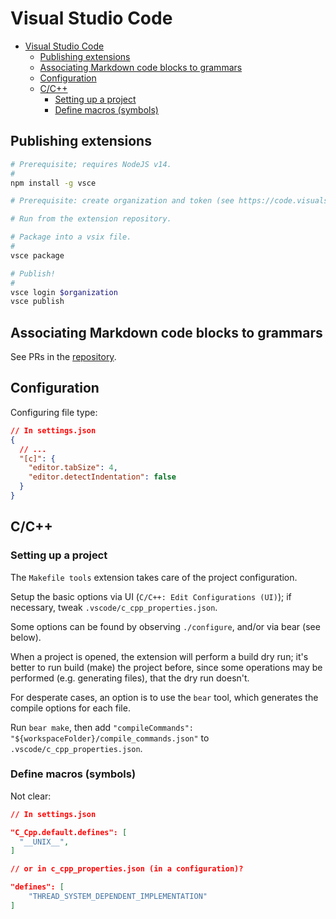 # Visual Studio Code

- [Visual Studio Code](#visual-studio-code)
  - [Publishing extensions](#publishing-extensions)
  - [Associating Markdown code blocks to grammars](#associating-markdown-code-blocks-to-grammars)
  - [Configuration](#configuration)
  - [C/C++](#cc)
    - [Setting up a project](#setting-up-a-project)
    - [Define macros (symbols)](#define-macros-symbols)

## Publishing extensions

```sh
# Prerequisite; requires NodeJS v14.
#
npm install -g vsce

# Prerequisite: create organization and token (see https://code.visualstudio.com/api/working-with-extensions/publishing-extension#publishing-extensions).

# Run from the extension repository.

# Package into a vsix file.
#
vsce package

# Publish!
#
vsce login $organization
vsce publish
```

## Associating Markdown code blocks to grammars

See PRs in the [repository](https://github.com/64kramsystem/vscode-fenced-code-block-grammar-injections).

## Configuration

Configuring file type:

```json
// In settings.json
{
  // ...
  "[c]": {
    "editor.tabSize": 4,
    "editor.detectIndentation": false
  }
}
```

## C/C++

### Setting up a project

The `Makefile tools` extension takes care of the project configuration.

Setup the basic options via UI (`C/C++: Edit Configurations (UI)`); if necessary, tweak `.vscode/c_cpp_properties.json`.

Some options can be found by observing `./configure`, and/or via bear (see below).

When a project is opened, the extension will perform a build dry run; it's better to run build (make) the project before, since some operations may be performed (e.g. generating files), that the dry run doesn't.

For desperate cases, an option is to use the `bear` tool, which generates the compile options for each file.

Run `bear make`, then add `"compileCommands": "${workspaceFolder}/compile_commands.json"` to `.vscode/c_cpp_properties.json`.

### Define macros (symbols)

Not clear:

```json
// In settings.json

"C_Cpp.default.defines": [
  "__UNIX__",
]

// or in c_cpp_properties.json (in a configuration)?

"defines": [
    "THREAD_SYSTEM_DEPENDENT_IMPLEMENTATION"
]
```
